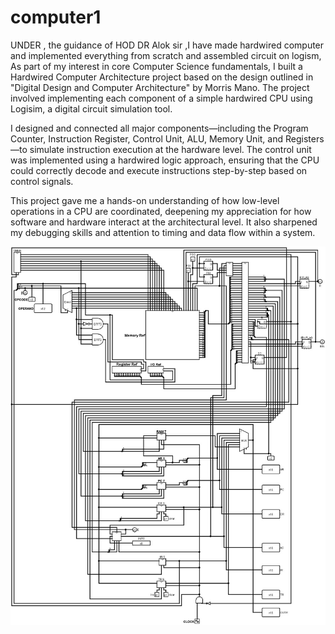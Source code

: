 # computer1
UNDER , the guidance of HOD DR Alok sir ,I have made hardwired computer and implemented everything from scratch and assembled circuit on logism,
As part of my interest in core Computer Science fundamentals, I built a Hardwired Computer Architecture project based on the design outlined in "Digital Design and Computer Architecture" by Morris Mano. The project involved implementing each component of a simple hardwired CPU using Logisim, a digital circuit simulation tool.

I designed and connected all major components—including the Program Counter, Instruction Register, Control Unit, ALU, Memory Unit, and Registers—to simulate instruction execution at the hardware level. The control unit was implemented using a hardwired logic approach, ensuring that the CPU could correctly decode and execute instructions step-by-step based on control signals.

This project gave me a hands-on understanding of how low-level operations in a CPU are coordinated, deepening my appreciation for how software and hardware interact at the architectural level. It also sharpened my debugging skills and attention to timing and data flow within a system.

![Alt text](WhatsApp_Image_2025-05-15_14-40-18.jpeg)
